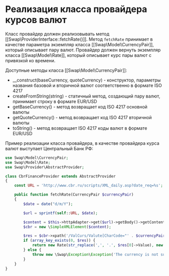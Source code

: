 # Реализация класса провайдера курсов валют

Класс провайдер должен реализовывать метод [[Swap\ProviderInterface::fetchRate()]]. Метод  `fetchRate` принимает в качестве параметра экземпляр класса [[Swap\Model\CurrencyPair]], который описывает пару валют. Провайдер должен вернуть экземпляр класса [[Swap\Model\Rate]], который описывает курс пары валют с привязкой ко времени.

Доступные методы класса [[Swap\Model\CurrencyPair]]:

* __construct(baseCurrency, quoteCurrency) - конструктор, параметры названия базовой и вторичной валют соответственно в формате ISO 4217
* createFromString(string) - статичный метод, создающий пару валют, принимает строку в формате EUR/USD
* getBaseCurrency() - метод возвращает код ISO 4217 основной валюты
* getQuoteCurrency() - метод возвращает код ISO 4217 вторичной валюты
* toString() - метод возвращает ISO 4217 коды валют в формате EUR/USD

Пример реализации класса провайдера, в качестве провайдера курса валют выступает Центральный Банк РФ:

```php
use Swap\Model\CurrencyPair;
use Swap\Model\Rate;
use Swap\Provider\AbstractProvider;

class CbrFinanceProvider extends AbstractProvider
{
    const URL = 'http://www.cbr.ru/scripts/XML_daily.asp?date_req=%s';

    public function fetchRate(CurrencyPair $currencyPair)
    {
        $date = date("d/m/Y");

        $url = sprintf(self::URL, $date);

        $content = $this->httpAdapter->get($url)->getBody()->getContents();
        $cbr = new \SimpleXMLElement($content);

        $res = $cbr->xpath('/ValCurs/Valute[CharCode="' . $currencyPair->getBaseCurrency() . '"]');
        if (array_key_exists(0, $res)) {
            return new Rate(str_replace(',', '.', $res[0]->Value), new \DateTime());
        } else {
            throw new \Swap\Exception\Exception('The currency is not supported');
        }
    }
}
```